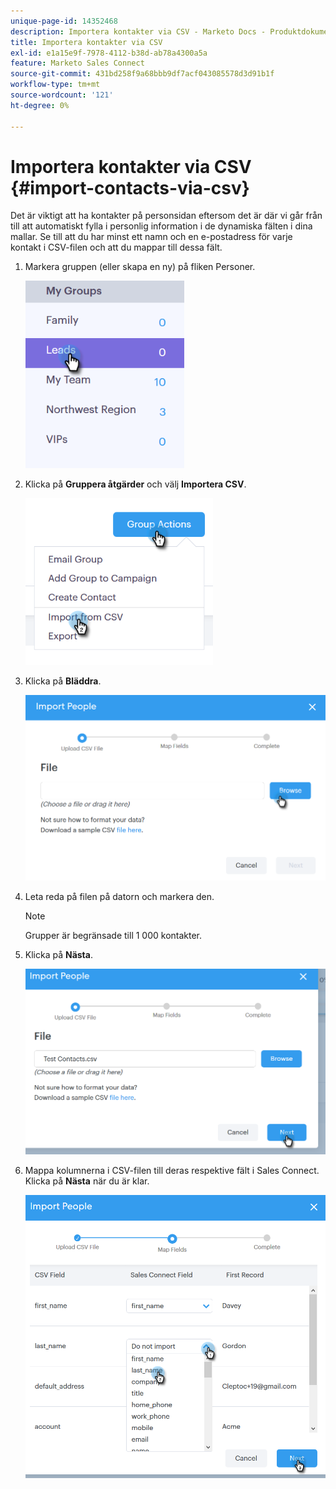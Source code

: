```yaml
---
unique-page-id: 14352468
description: Importera kontakter via CSV - Marketo Docs - Produktdokumentation
title: Importera kontakter via CSV
exl-id: e1a15e9f-7978-4112-b38d-ab78a4300a5a
feature: Marketo Sales Connect
source-git-commit: 431bd258f9a68bbb9df7acf043085578d3d91b1f
workflow-type: tm+mt
source-wordcount: '121'
ht-degree: 0%

---
```


# Importera kontakter via CSV {#import-contacts-via-csv}

Det är viktigt att ha kontakter på personsidan eftersom det är där vi går från till att automatiskt fylla i personlig information i de dynamiska fälten i dina mallar. Se till att du har minst ett namn och en e-postadress för varje kontakt i CSV-filen och att du mappar till dessa fält.

1. Markera gruppen (eller skapa en ny) på fliken Personer.

   ![](assets/one.png)

1. Klicka på **Gruppera åtgärder** och välj **Importera CSV**.

   ![](assets/two.png)

1. Klicka på **Bläddra**.

   ![](assets/three.png)

1. Leta reda på filen på datorn och markera den.

   >[!NOTE]
   >
   >Grupper är begränsade till 1 000 kontakter.

1. Klicka på **Nästa**.

   ![](assets/four.png)

1. Mappa kolumnerna i CSV-filen till deras respektive fält i Sales Connect. Klicka på **Nästa** när du är klar.

   ![](assets/five.png)
